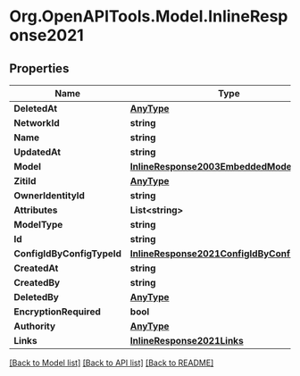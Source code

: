 
# Org.OpenAPITools.Model.InlineResponse2021

## Properties

Name | Type | Description | Notes
------------ | ------------- | ------------- | -------------
**DeletedAt** | [**AnyType**](.md) |  | 
**NetworkId** | **string** |  | 
**Name** | **string** |  | 
**UpdatedAt** | **string** |  | 
**Model** | [**InlineResponse2003EmbeddedModel**](InlineResponse2003EmbeddedModel.md) |  | 
**ZitiId** | [**AnyType**](.md) |  | 
**OwnerIdentityId** | **string** |  | 
**Attributes** | **List&lt;string&gt;** |  | 
**ModelType** | **string** |  | 
**Id** | **string** |  | 
**ConfigIdByConfigTypeId** | [**InlineResponse2021ConfigIdByConfigTypeId**](InlineResponse2021ConfigIdByConfigTypeId.md) |  | 
**CreatedAt** | **string** |  | 
**CreatedBy** | **string** |  | 
**DeletedBy** | [**AnyType**](.md) |  | 
**EncryptionRequired** | **bool** |  | 
**Authority** | [**AnyType**](.md) |  | 
**Links** | [**InlineResponse2021Links**](InlineResponse2021Links.md) |  | 

[[Back to Model list]](../README.md#documentation-for-models)
[[Back to API list]](../README.md#documentation-for-api-endpoints)
[[Back to README]](../README.md)

